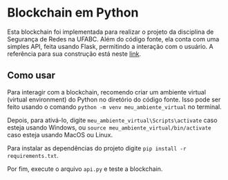 # Blockchain em Python

Esta blockchain foi implementada para realizar o projeto da disciplina de Segurança de Redes na UFABC. Além do código fonte, ela conta com uma simples API, feita usando Flask, permitindo a interação com o usuário. A referência para sua construção está neste [link](https://bimoputro.medium.com/build-your-own-blockchain-in-python-a-practical-guide-f9620327ed03).

## Como usar

Para interagir com a blockchain, recomendo criar um ambiente virtual (virtual environment) do Python no diretório do código fonte. Isso pode ser feito usando o comando `python -m venv meu_ambiente_virtual` no terminal.

Depois, para ativá-lo, digite `meu_ambiente_virtual\Scripts\activate` caso esteja usando Windows, ou `source meu_ambiente_virtual/bin/activate` caso esteja usando MacOS ou Linux.

Para instalar as dependências do projeto digite `pip install -r requirements.txt`.

Por fim, execute o arquivo `api.py` e teste a blockchain.
